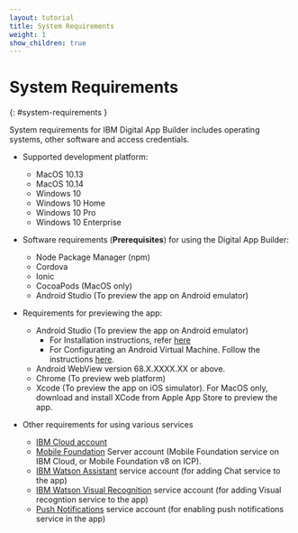 ```yaml
---
layout: tutorial
title: System Requirements
weight: 1
show_children: true
---
```

<!-- NLS_CHARSET=UTF-8 -->
# System Requirements
{: #system-requirements }

System requirements for IBM Digital App Builder includes operating systems, other software and access credentials.

* Supported development platform: 

    * MacOS 10.13
    * MacOS 10.14
    * Windows 10
    * Windows 10 Home
    * Windows 10 Pro
    * Windows 10 Enterprise

* Software requirements (**Prerequisites**) for using the Digital App Builder:

    * Node Package Manager (npm)
    * Cordova
    * Ionic
    * CocoaPods (MacOS only)
    * Android Studio (To preview the app on Android emulator)

* Requirements for previewing the app:

    * Android Studio (To preview the app on Android emulator)
        * For Installation instructions, refer [here](https://developer.android.com/studio/)
        * For Configurating an Android Virtual Machine. Follow the instructions [here](https://developer.android.com/studio/releases/emulator).
    * Android WebView version 68.X.XXXX.XX or above.
    * Chrome (To preview web platform)
    * Xcode (To preview the app on iOS simulator). For MacOS only, download and install XCode from Apple App Store to preview the app.

* Other requirements for using various services

    * [IBM Cloud account](https://cloud.ibm.com/registration)
    * [Mobile Foundation](https://cloud.ibm.com/catalog/services/mobile-foundation) Server account (Mobile Foundation service on IBM Cloud, or Mobile Foundation v8 on ICP).
    * [IBM Watson Assistant](https://cloud.ibm.com/catalog/services/watson-assistant) service account (for adding Chat service to the app)
    * [IBM Watson Visual Recognition](https://cloud.ibm.com/developer/watson/starter-kits/watson-visual-recognition-basic) service account (for adding Visual recogntion service to the app)
    * [Push Notifications](https://cloud.ibm.com/catalog/services/push-notifications) service account (for enabling push notifications service in the app)

